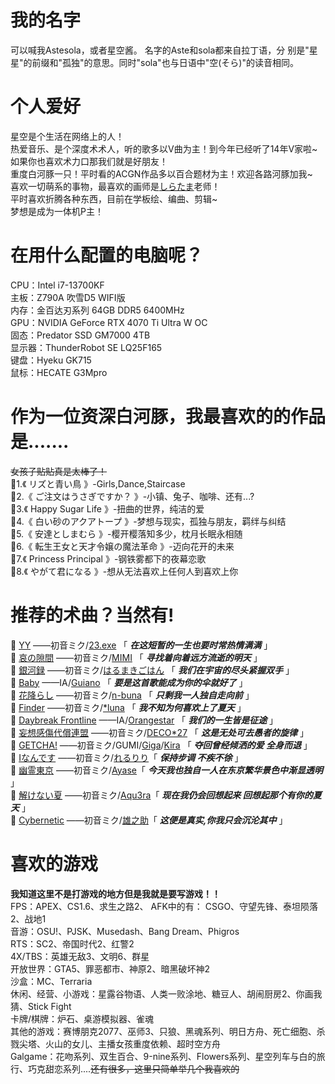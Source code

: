 # 我的名字
可以喊我Astesola，或者星空酱。
名字的Aste和sola都来自拉丁语，分  别是"星星"的前缀和"孤独"的意思。同时"sola"也与日语中"空(そら)"的读音相同。
# 个人爱好
星空是个生活在网络上的人！  
热爱音乐、是个深度术术人，听的歌多以V曲为主！到今年已经听了14年V家啦~ 如果你也喜欢术力口那我们就是好朋友！  
重度白河豚一只！平时看的ACGN作品多以百合题材为主！欢迎各路河豚加我~  
喜欢一切萌系的事物，最喜欢的画师是[しらたま](url)老师！  
平时喜欢折腾各种东西，目前在学板绘、编曲、剪辑~  
梦想是成为一体机P主！  
# 在用什么配置的电脑呢？
CPU：Intel i7-13700KF  
主板：Z790A 吹雪D5 WIFI版  
内存：金百达刃系列 64GB DDR5 6400MHz  
GPU：NVIDIA GeForce RTX 4070 Ti Ultra W OC  
固态：Predator SSD GM7000 4TB  
显示器：ThunderRobot SE LQ25F165  
键盘：Hyeku GK715  
鼠标：HECATE G3Mpro  
# 作为一位资深白河豚，我最喜欢的的作品是.......
~~女孩子贴贴真是太棒了！~~  
💛1.《 リズと青い鳥 》-Girls,Dance,Staircase   
💛2.《 ご注文はうさぎですか？ 》-小镇、兔子、咖啡、还有...?  
💛3.《 Happy Sugar Life 》-扭曲的世界，纯洁的爱  
💛4.《 白い砂のアクアトープ 》-梦想与现实，孤独与朋友，羁绊与纠结  
💛5.《 安達としまむら 》-樱开樱落知多少，枕月长眠永相随  
💛6.《 転生王女と天才令嬢の魔法革命 》-迈向花开的未来  
💛7.《 Princess Principal 》-钢铁雾都下的夜幕恋歌  
💛8.《 やがて君になる 》-想从无法喜欢上任何人到喜欢上你  
# 推荐的术曲？当然有!
💛 [YY](url) ——初音ミク/[23.exe](url) 「 ***在这短暂的一生也要时常热情满满*** 」  
💛 [哀の隙間](url) ——初音ミク/[MIMI](url) 「 ***寻找着向着远方流逝的明天*** 」  
💛 [銀河録](url) ——初音ミク/[はるまきごはん](url) 「 ***我们在宇宙的尽头紧握双手*** 」  
💛 [Baby](url) ——IA/[Guiano](url) 「 ***要是这首歌能成为你的伞就好了*** 」  
💚 [花降らし](url) ——初音ミク/[n-buna](url) 「 ***只剩我一人独自走向前*** 」  
💚 [Finder](url) ——初音ミク/[*luna](url) 「 ***我不知为何喜欢上了夏天*** 」  
💚 [Daybreak Frontline](url) ——IA/[Orangestar](url) 「 ***我们的一生皆是征途*** 」  
💚 [妄想感傷代償連盟](url) ——初音ミク/[DECO*27](url) 「 ***这是无处可去愚者的旋律*** 」  
💙 [GETCHA!](url) ——初音ミク/GUMI/[Giga](url)/[Kira](url) 「 ***夺回曾经倾洒的爱 全身而退*** 」  
💙 [Iなんです](url) ——初音ミク/[れるりり](url)「 ***保持步调 不疾不徐*** 」  
💙 [幽霊東京](url) ——初音ミク/[Ayase](url)「 ***今天我也独自一人在东京繁华景色中渐显透明*** 」  
💙 [解けない夏](url) ——初音ミク/[Aqu3ra](url)「 ***现在我仍会回想起来 回想起那个有你的夏天*** 」  
💜 [Cybernetic](url) ——初音ミク/[雄之助](url)「 ***这便是真实,你我只会沉沦其中*** 」  
# 喜欢的游戏
**我知道这里不是打游戏的地方但是我就是要写游戏！！**  
FPS：APEX、CS1.6、求生之路2、 AFK中的有： CSGO、守望先锋、泰坦陨落2、战地1  
音游：OSU!、PJSK、Musedash、Bang Dream、Phigros  
RTS：SC2、帝国时代2、红警2   
4X/TBS：英雄无敌3、文明6、群星  
开放世界：GTA5、罪恶都市、神原2、暗黑破坏神2  
沙盒：MC、Terraria  
休闲、经营、小游戏：星露谷物语、人类一败涂地、糖豆人、胡闹厨房2、你画我猜、Stick Fight  
卡牌/棋牌：炉石、桌游模拟器、雀魂  
其他的游戏：赛博朋克2077、巫师3、只狼、黑魂系列、明日方舟、死亡细胞、杀戮尖塔、火山的女儿、主播女孩重度依赖、超时空方舟  
Galgame：花吻系列、双生百合、9-nine系列、Flowers系列、星空列车与白的旅行、巧克甜恋系列....~~还有很多，这里只简单举几个我喜欢的~~
